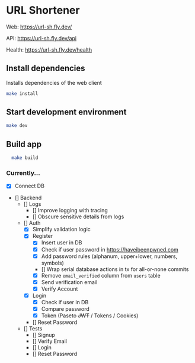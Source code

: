 # URL Shortener

Web: https://url-sh.fly.dev/

API: https://url-sh.fly.dev/api

Health: https://url-sh.fly.dev/health

## Install dependencies

Installs dependencies of the web client

```sh
make install
```

## Start development environment

```sh
make dev
```

## Build app

```sh
  make build
```

### Currently...

- [x] Connect DB
- [] Backend
  - [] Logs
    - [] Improve logging with tracing
    - [] Obscure sensitive details from logs
  - [] Auth
    - [x] Simplify validation logic
    - [x] Register
      - [x] Insert user in DB
      - [x] Check if user password in https://haveibeenpwned.com
      - [x] Add password rules (alphanum, upper+lower, numbers, symbols)
      - [] Wrap serial database actions in tx for all-or-none commits
      - [x] Remove `email_verified` column from `users` table
      - [x] Send verification email
      - [x] Verify Account
    - [x] Login
      - [x] Check if user in DB
      - [x] Compare password
      - [x] Token (Paseto ~~JWT~~ / Tokens / Cookies)
    - [] Reset Password
  - [] Tests
    - [] Signup
    - [] Verify Email
    - [] Login
    - [] Reset Password

